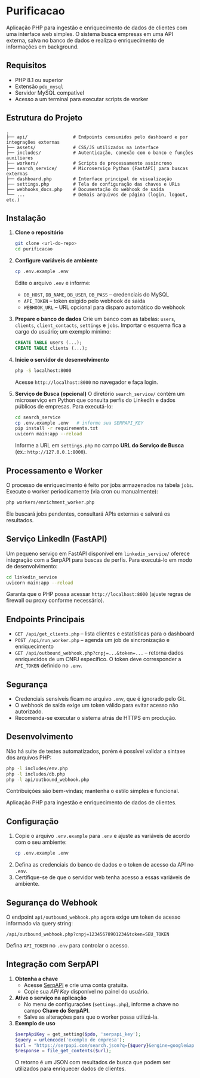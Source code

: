 # Purificacao

Aplicação PHP para ingestão e enriquecimento de dados de clientes com uma interface web simples. O sistema busca empresas em uma API externa, salva no banco de dados e realiza o enriquecimento de informações em background.

## Requisitos

- PHP 8.1 ou superior
- Extensão `pdo_mysql`
- Servidor MySQL compatível
- Acesso a um terminal para executar scripts de worker

## Estrutura do Projeto

```
.
├── api/                 # Endpoints consumidos pelo dashboard e por integrações externas
├── assets/              # CSS/JS utilizados na interface
├── includes/            # Autenticação, conexão com o banco e funções auxiliares
├── workers/             # Scripts de processamento assíncrono
├── search_service/      # Microserviço Python (FastAPI) para buscas externas
├── dashboard.php        # Interface principal de visualização
├── settings.php         # Tela de configuração das chaves e URLs
├── webhooks_docs.php    # Documentação do webhook de saída
└── ...                  # Demais arquivos de página (login, logout, etc.)
```

## Instalação

1. **Clone o repositório**
   ```bash
   git clone <url-do-repo>
   cd purificacao
   ```
2. **Configure variáveis de ambiente**
   ```bash
   cp .env.example .env
   ```
   Edite o arquivo `.env` e informe:
   - `DB_HOST`, `DB_NAME`, `DB_USER`, `DB_PASS` – credenciais do MySQL
   - `API_TOKEN` – token exigido pelo webhook de saída
   - `WEBHOOK_URL` – URL opcional para disparo automático do webhook
3. **Prepare o banco de dados**
   Crie um banco com as tabelas: `users`, `clients`, `client_contacts`, `settings` e `jobs`.
   Importar o esquema fica a cargo do usuário; um exemplo mínimo:
   ```sql
   CREATE TABLE users (...);
   CREATE TABLE clients (...);
   ```
4. **Inicie o servidor de desenvolvimento**
   ```bash
   php -S localhost:8000
   ```
   Acesse `http://localhost:8000` no navegador e faça login.

5. **Serviço de Busca (opcional)**
   O diretório `search_service/` contém um microserviço em Python que consulta perfis do LinkedIn e dados públicos de empresas.
   Para executá-lo:
   ```bash
   cd search_service
   cp .env.example .env   # informe sua SERPAPI_KEY
   pip install -r requirements.txt
   uvicorn main:app --reload
   ```
   Informe a URL em `settings.php` no campo **URL do Serviço de Busca** (ex.: `http://127.0.0.1:8000`).


## Processamento e Worker

O processo de enriquecimento é feito por jobs armazenados na tabela `jobs`.
Execute o worker periodicamente (via cron ou manualmente):
```bash
php workers/enrichment_worker.php
```
Ele buscará jobs pendentes, consultará APIs externas e salvará os resultados.


## Serviço LinkedIn (FastAPI)

Um pequeno serviço em FastAPI disponível em `linkedin_service/` oferece integração com a SerpAPI para buscas de perfis. Para executá-lo em modo de desenvolvimento:

```bash
cd linkedin_service
uvicorn main:app --reload
```

Garanta que o PHP possa acessar `http://localhost:8000` (ajuste regras de firewall ou proxy conforme necessário).


## Endpoints Principais

- `GET /api/get_clients.php` – lista clientes e estatísticas para o dashboard
- `POST /api/run_worker.php` – agenda um job de sincronização e enriquecimento
- `GET /api/outbound_webhook.php?cnpj=...&token=...` – retorna dados enriquecidos de um CNPJ específico. O token deve corresponder a `API_TOKEN` definido no `.env`.

## Segurança

- Credenciais sensíveis ficam no arquivo `.env`, que é ignorado pelo Git.
- O webhook de saída exige um token válido para evitar acesso não autorizado.
- Recomenda-se executar o sistema atrás de HTTPS em produção.

## Desenvolvimento

Não há suíte de testes automatizados, porém é possível validar a sintaxe dos arquivos PHP:
```bash
php -l includes/env.php
php -l includes/db.php
php -l api/outbound_webhook.php
```
Contribuições são bem-vindas; mantenha o estilo simples e funcional.

Aplicação PHP para ingestão e enriquecimento de dados de clientes. 

## Configuração

1. Copie o arquivo `.env.example` para `.env` e ajuste as variáveis de acordo com o seu ambiente:
   ```bash
   cp .env.example .env
   ```
2. Defina as credenciais do banco de dados e o token de acesso da API no `.env`.
3. Certifique-se de que o servidor web tenha acesso a essas variáveis de ambiente.

## Segurança do Webhook

O endpoint `api/outbound_webhook.php` agora exige um token de acesso informado via query string:
```
/api/outbound_webhook.php?cnpj=12345678901234&token=SEU_TOKEN
```
Defina `API_TOKEN` no `.env` para controlar o acesso.

## Integração com SerpAPI

1. **Obtenha a chave**
   - Acesse [SerpAPI](https://serpapi.com) e crie uma conta gratuita.
   - Copie sua *API Key* disponível no painel do usuário.
2. **Ative o serviço na aplicação**
   - No menu de configurações (`settings.php`), informe a chave no campo **Chave do SerpAPI**.
   - Salve as alterações para que o worker possa utilizá-la.
3. **Exemplo de uso**
   ```php
   $serpApiKey = get_setting($pdo, 'serpapi_key');
   $query = urlencode('exemplo de empresa');
   $url = "https://serpapi.com/search.json?q={$query}&engine=google&api_key={$serpApiKey}";
   $response = file_get_contents($url);
   ```
   O retorno é um JSON com resultados de busca que podem ser utilizados para enriquecer dados de clientes.


